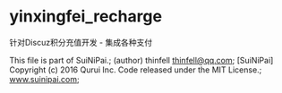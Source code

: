 # yinxingfei_recharge
针对Discuz积分充值开发 - 集成各种支付

This file is part of SuiNiPai.;
(author) thinfell <thinfell@qq.com>;
[SuiNiPai] Copyright (c) 2016 Qurui Inc. Code released under the MIT License.;
www.suinipai.com;

